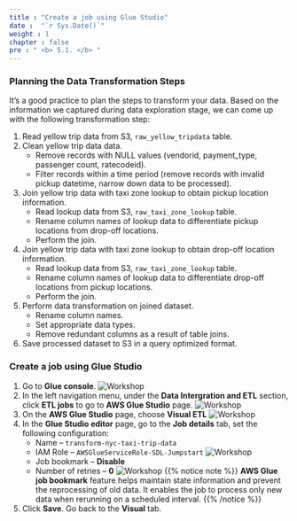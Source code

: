 ```yaml
---
title : "Create a job using Glue Studio"
date :  "`r Sys.Date()`" 
weight : 1 
chapter : false
pre : " <b> 5.1. </b> "
---
```

### Planning the Data Transformation Steps
It’s a good practice to plan the steps to transform your data. Based on the information we captured during data exploration stage, we can come up with the following transformation step:
1. Read yellow trip data from S3, `raw_yellow_tripdata` table.
2. Clean yellow trip data data.
	* Remove records with NULL values (vendorid, payment_type, passenger count, ratecodeid).
	* Filter records within a time period (remove records with invalid pickup datetime, narrow down data to be processed).
3. Join yellow trip data with taxi zone lookup to obtain pickup location information.
	* Read lookup data from S3, `raw_taxi_zone_lookup` table.
	* Rename column names of lookup data to differentiate pickup locations from drop-off locations.
	* Perform the join.
4. Join yellow trip data with taxi zone lookup to obtain drop-off location information.
	* Read lookup data from S3, `raw_taxi_zone_lookup` table.
	* Rename column names of lookup data to differentiate drop-off locations from pickup locations.
	* Perform the join.
5. Perform data transformation on joined dataset.
	* Rename column names.
	* Set appropriate data types.
	* Remove redundant columns as a result of table joins.
6. Save processed dataset to S3 in a query optimized format.

### Create a job using Glue Studio
1. Go to **Glue console**.
![Workshop](/images/5-transforming-data/aws-glue.png)
2. In the left navigation menu, under the **Data Intergration and ETL** section, click **ETL jobs** to go to **AWS Glue Studio** page.
![Workshop](/images/5-transforming-data/aws-glue-studio.png)
3. On the **AWS Glue Studio** page, choose **Visual ETL**
![Workshop](/images/5-transforming-data/create-job-01.png)
4. In the **Glue Studio editor** page, go to the **Job details** tab, set the following configuration:
	* Name – `transform-nyc-taxi-trip-data`
	* IAM Role – `AWSGlueServiceRole-SDL-Jumpstart`
    ![Workshop](/images/5-transforming-data/create-job-config-job-01.png)
	* Job bookmark – **Disable**
	* Number of retries – **0**
    ![Workshop](/images/5-transforming-data/create-job-config-job-02.png)
{{% notice note %}}
**AWS Glue job bookmark** feature helps maintain state information and prevent the reprocessing of old data. It enables the job to process only new data when rerunning on a scheduled interval.
{{% /notice %}}
5. Click **Save**. Go back to the **Visual** tab.

